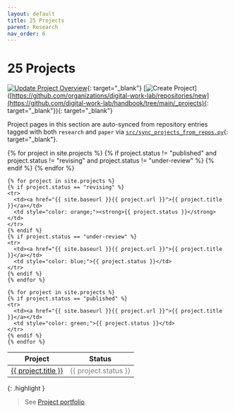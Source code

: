 ```yaml
---
layout: default
title: 25 Projects
parent: Research
nav_order: 6
---
```


# 25 Projects

[![Update Project Overview](https://github.com/digital-work-lab/handbook/actions/workflows/sync-projects.yml/badge.svg)](https://github.com/digital-work-lab/handbook/actions/workflows/sync-projects.yml){: target="_blank"} [![Create Project](https://img.shields.io/badge/Create-New%20Project-blue)]([https://github.com/organizations/digital-work-lab/repositories/new](https://github.com/digital-work-lab/handbook/tree/main/_projects){: target="_blank"}){: target="_blank"}

Project pages in this section are auto-synced from repository entries tagged
with both `research` and `paper` via [`src/sync_projects_from_repos.py`](https://github.com/digital-work-lab/handbook/blob/main/src/sync_projects_from_repos.py){: target="_blank"}.

<table>
  <thead>
    <tr>
      <th>Project</th>
      <th>Status</th>
    </tr>
  </thead>
  <tbody>
    {% for project in site.projects %}
    {% if project.status != "published" and project.status != "revising" and project.status != "under-review" %}
    <tr>
      <td><a href="{{ site.baseurl }}{{ project.url }}">{{ project.title }}</a></td>
      <td style="color: gray;">{{ project.status }}</td>
    </tr>
    {% endif %}
    {% endfor %}

    {% for project in site.projects %}
    {% if project.status == "revising" %}
    <tr>
      <td><a href="{{ site.baseurl }}{{ project.url }}">{{ project.title }}</a></td>
      <td style="color: orange;"><strong>{{ project.status }}</strong></td>
    </tr>
    {% endif %}
    {% if project.status == "under-review" %}
    <tr>
      <td><a href="{{ site.baseurl }}{{ project.url }}">{{ project.title }}</a></td>
      <td style="color: blue;">{{ project.status }}</td>
    </tr>
    {% endif %}
    {% endfor %}

    {% for project in site.projects %}
    {% if project.status == "published" %}
    <tr>
      <td><a href="{{ site.baseurl }}{{ project.url }}">{{ project.title }}</a></td>
      <td style="color: green;">{{ project.status }}</td>
    </tr>
    {% endif %}
    {% endfor %}
  </tbody>
</table>

{: .highlight }
> See [Project portfolio](25-projects-gantt).

